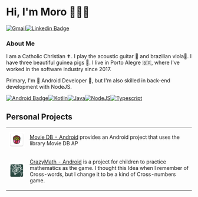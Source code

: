 # Hi, I'm Moro 👏👨‍💻

[![Gmail](https://img.shields.io/badge/Gmail-D14836?style=for-the-badge&logo=gmail&logoColor=white)](mailto:gabrielbronzattimoro.es@gmail.com)[![Linkedin Badge](https://img.shields.io/badge/-LinkedIn-blue?style=flat-square&logo=Linkedin&logoColor=white)](https://www.linkedin.com/in/gabrielbronzattimoro15031994/)

### About Me

I am a Catholic Christian ✝️. I play the acoustic guitar 🎸 and brazilian viola🎻. I have three beautiful guinea pigs 🐷.
I live in Porto Alegre 🇧🇷, where I've worked in the software industry since 2017.

Primary, I'm 🤖 Android Developer 💚, but I'm also skilled in back-end development with NodeJS.

[![Android Badge](https://img.shields.io/badge/Android-3DDC84?style=for-the-badge&logo=android&logoColor=white)](https://www.android.com/)[![Kotlin](https://img.shields.io/badge/Kotlin-0095D5?&style=for-the-badge&logo=kotlin&logoColor=white)](https://kotlinlang.org/)[![Java](https://img.shields.io/badge/Java-ED8B00?style=for-the-badge&logo=java&logoColor=white)](https://www.java.com/en/)[![NodeJS](https://img.shields.io/badge/Node.js-339933?style=for-the-badge&logo=nodedotjs&logoColor=white)](https://nodejs.org/en/)[![Typescript](https://img.shields.io/badge/TypeScript-007ACC?style=for-the-badge&logo=typescript&logoColor=white)](https://code.visualstudio.com/docs/languages/typescript)

## Personal Projects

<table style="overflow-x:auto;">
  <tr>
    <td>
      <img style="width: 100%;height: auto;" src="img/movie-db-android-icon.png">
    </td>
    <td>
      <p>
        <a href=https://github.com/gabrielbmoro/MovieDB-Android>Movie DB - Android</a> provides an Android project that uses the library Movie DB AP
      </p>
    </td>
  </tr>
    <tr>
      <td>
        <img style="width: 100%;height: auto;" src="img/crazy-math-android-icon.png" />
      </td>
      <td>
        <p>
          <a href="https://github.com/gabrielbmoro/CrazyMath-Android">CrazyMath - Android</a> is a project for children to practice mathematics as the game. I thought this Idea when I remember of Cross-words, but I change it to be a kind of Cross-numbers game.
        </p>
      </td>
    </tr>
</table>
